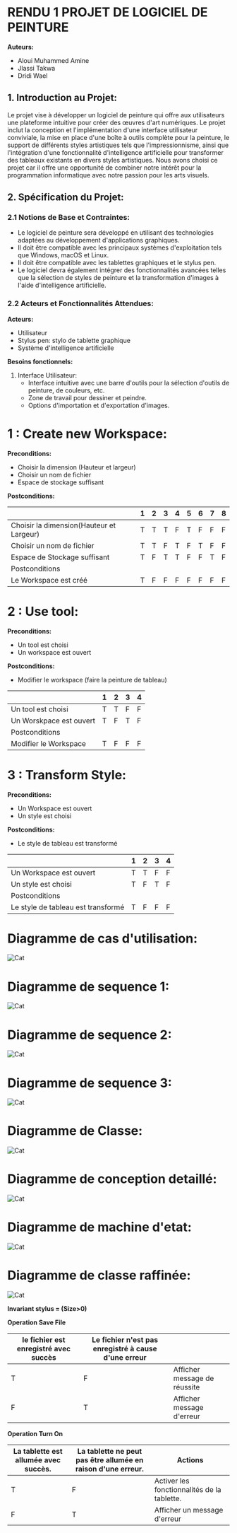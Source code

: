 # RENDU 1 PROJET DE LOGICIEL DE PEINTURE

**Auteurs:**
- Aloui Muhammed Amine
- Jlassi Takwa
- Dridi Wael

## 1. Introduction au Projet:
Le projet vise à développer un logiciel de peinture qui offre aux utilisateurs une plateforme intuitive pour créer des œuvres d'art numériques. Le projet inclut la conception et l'implémentation d'une interface utilisateur conviviale, la mise en place d'une boîte à outils complète pour la peinture, le support de différents styles artistiques tels que l'impressionnisme, ainsi que l'intégration d'une fonctionnalité d'intelligence artificielle pour transformer des tableaux existants en divers styles artistiques. Nous avons choisi ce projet car il offre une opportunité de combiner notre intérêt pour la programmation informatique avec notre passion pour les arts visuels.

## 2. Spécification du Projet:
### 2.1 Notions de Base et Contraintes:
- Le logiciel de peinture sera développé en utilisant des technologies adaptées au développement d'applications graphiques.
- Il doit être compatible avec les principaux systèmes d'exploitation tels que Windows, macOS et Linux.
- Il doit être compatible avec les tablettes graphiques et le stylus pen.
- Le logiciel devra également intégrer des fonctionnalités avancées telles que la sélection de styles de peinture et la transformation d'images à l'aide d'intelligence artificielle.

### 2.2 Acteurs et Fonctionnalités Attendues:
**Acteurs:**
- Utilisateur
- Stylus pen: stylo de tablette graphique
- Système d'intelligence artificielle

**Besoins fonctionnels:**
1. Interface Utilisateur:
   - Interface intuitive avec une barre d'outils pour la sélection d'outils de peinture, de couleurs, etc.
   - Zone de travail pour dessiner et peindre.
   - Options d'importation et d'exportation d'images.


# 1 : Create new Workspace:

**Preconditions:**

- Choisir la dimension (Hauteur et largeur)
- Choisir un nom de fichier
- Espace de stockage suffisant

**Postconditions:**


|                                          | 1   | 2   | 3   | 4   | 5   | 6   | 7   | 8   |
| ---------------------------------------- | --- | --- | --- | --- | --- | --- | --- | --- |
| Choisir la dimension(Hauteur et Largeur) | T   | T   | T   | F   | T   | F   | F   | F   |
| Choisir un nom de fichier                | T   | T   | F   | T   | F   | T   | F   | F   |
| Espace de Stockage suffisant             | T   | F   | T   | T   | F   | F   | T   | F   |
| Postconditions                           |     |     |     |     |     |     |     |     |
| Le Workspace est créé                    | T   | F   | F   | F   | F   | F   | F   | F   |

# 2 : Use tool:

**Preconditions:**

- Un tool est choisi
- Un workspace est ouvert

**Postconditions:**

- Modifier le workspace (faire la peinture de tableau)

|                         | 1   | 2   | 3   | 4   |
| ----------------------- | --- | --- | --- | --- |
| Un tool est choisi      | T   | T   | F   | F   |
| Un Worskpace est ouvert | T   | F   | T   | F   |
| Postconditions          |     |     |     |     |
| Modifier le Workspace   | T   | F   | F   | F   |

# 3 : Transform Style:

**Preconditions:**

- Un Workspace est ouvert
- Un style est choisi

**Postconditions:**

- Le style de tableau est transformé

|                                    | 1   | 2   | 3   | 4   |
| ---------------------------------- | --- | --- | --- | --- |
| Un Workspace est ouvert            | T   | T   | F   | F   |
| Un style est choisi                | T   | F   | T   | F   |
| Postconditions                     |     |     |     |     |
| Le style de tableau est transformé | T   | F   | F   | F   |


# Diagramme de cas d'utilisation:
![Cat](https://github.com/Mamine-aloui/Peinture/blob/main/Diagrammes/usecase.png)

# Diagramme de sequence 1:
![Cat](https://github.com/Mamine-aloui/Peinture/blob/main/Diagrammes/sequence1.svg)

# Diagramme de sequence 2:
![Cat](https://github.com/Mamine-aloui/Peinture/blob/main/Diagrammes/sequence2.svg)

# Diagramme de sequence 3:
![Cat](https://github.com/Mamine-aloui/Peinture/blob/main/Diagrammes/sequence3.svg)

# Diagramme de Classe:
![Cat](https://github.com/Mamine-aloui/Peinture/blob/main/Diagrammes/Class.svg)

# Diagramme de conception detaillé:
![Cat](https://github.com/Mamine-aloui/Peinture/blob/main/Diagrammes/conception_detaillee.svg)

# Diagramme de machine d'etat:
![Cat](https://github.com/Mamine-aloui/Peinture/blob/main/Diagrammes/etat.svg)

# Diagramme de classe raffinée:
![Cat](https://github.com/Mamine-aloui/Peinture/blob/main/Diagrammes/Classe_Raffinee.svg)

**Invariant stylus = (Size>0)**

**Operation Save File**

| le fichier est enregistré avec succès  | Le fichier n'est pas enregistré à cause d'une erreur  |                               |
|----------------------------------------|-------------------------------------------------------|-------------------------------|
| T                                      | F                                                     | Afficher message de réussite  |
| F                                      | T                                                     | Afficher message d'erreur     |

**Operation Turn On**

| La tablette est allumée avec succès. |  La tablette ne peut pas être allumée en raison d'une erreur. | Actions                                     |
|--------------------------------------|---------------------------------------------------------------|---------------------------------------------|
| T                                    | F                                                             | Activer les fonctionnalités de la tablette. |
| F                                    | T                                                             | Afficher un message d'erreur                |
